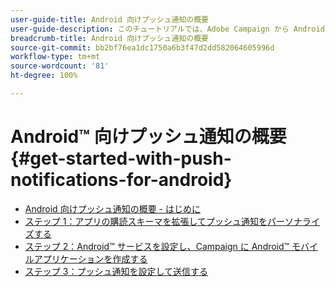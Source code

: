 ```yaml
---
user-guide-title: Android 向けプッシュ通知の概要
user-guide-description: このチュートリアルでは、Adobe Campaign から Android アプリにプッシュ通知を送信する手順について説明します。
breadcrumb-title: Android 向けプッシュ通知の概要
source-git-commit: bb2bf76ea1dc1750a6b3f47d2dd582064605996d
workflow-type: tm+mt
source-wordcount: '81'
ht-degree: 100%

---
```



# Android™ 向けプッシュ通知の概要 {#get-started-with-push-notifications-for-android}

+ [Android 向けプッシュ通知の概要 - はじめに](/help/tutorial-get-started-with-push-notifications-for-android/introduction.md)
+ [ステップ 1：アプリの購読スキーマを拡張してプッシュ通知をパーソナライズする](/help/tutorial-get-started-with-push-notifications-for-android/extend-the-app-subscription-schema.md)
+ [ステップ 2：Android™ サービスを設定し、Campaign に Android™ モバイルアプリケーションを作成する](/help/tutorial-get-started-with-push-notifications-for-android/configure-an-android-service-in-campaign.md)
+ [ステップ 3：プッシュ通知を設定して送信する](/help/tutorial-get-started-with-push-notifications-for-android/configure-and-send-push-notifications.md)
